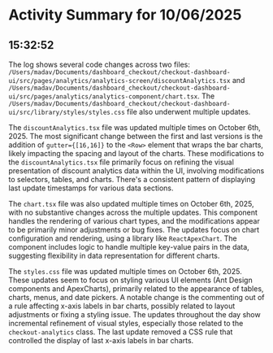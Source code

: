 # Activity Summary for 10/06/2025

## 15:32:52
The log shows several code changes across two files: `/Users/madav/Documents/dashboard_checkout/checkout-dashboard-ui/src/pages/analytics/analytics-screen/discountAnalytics.tsx` and `/Users/madav/Documents/dashboard_checkout/checkout-dashboard-ui/src/pages/analytics/analytics-component/chart.tsx`.  The `/Users/madav/Documents/dashboard_checkout/checkout-dashboard-ui/src/library/styles/styles.css` file also underwent multiple updates.

The `discountAnalytics.tsx` file was updated multiple times on October 6th, 2025.  The most significant change between the first and last versions is the addition of `gutter={[16,16]}` to the `<Row>` element that wraps the bar charts, likely impacting the spacing and layout of the charts.  These modifications to the `discountAnalytics.tsx` file primarily focus on refining the visual presentation of discount analytics data within the UI, involving modifications to selectors, tables, and charts.  There's a consistent pattern of displaying last update timestamps for various data sections.

The `chart.tsx` file was also updated multiple times on October 6th, 2025, with no substantive changes across the multiple updates.  This component handles the rendering of various chart types, and the modifications appear to be primarily minor adjustments or bug fixes. The updates focus on chart configuration and rendering, using a library like `ReactApexChart`.  The component includes logic to handle multiple key-value pairs in the data, suggesting flexibility in data representation for different charts.


The `styles.css` file was updated multiple times on October 6th, 2025.  These updates seem to focus on styling various UI elements (Ant Design components and ApexCharts), primarily related to the appearance of tables, charts, menus, and date pickers. A notable change is the commenting out of a rule affecting x-axis labels in bar charts, possibly related to layout adjustments or fixing a styling issue.  The updates throughout the day show incremental refinement of visual styles, especially those related to the `checkout-analytics` class.  The last update removed a CSS rule that controlled the display of last x-axis labels in bar charts.
